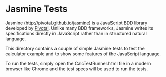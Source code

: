 Jasmine Tests
=============

Jasmine (http://pivotal.github.io/jasmine) is a JavaScript BDD library developed by [Pivotal](http://pivotallabs.com).  Unlike many BDD frameworks, Jasmine writes its specifications directly in JavaScript rather than in structured natural language.

This directory contains a couple of simple Jasmine tests to test the calculator example and to show some features of the JavaScript language.

To run the tests, simply open the CalcTestRunner.html file in a modern browser like Chrome and the test specs will be used to run the tests.